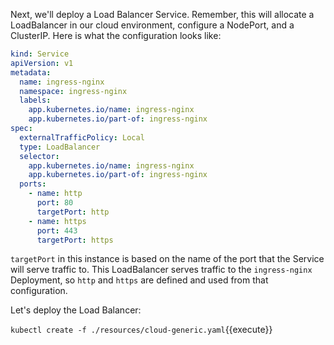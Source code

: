 Next, we'll deploy a Load Balancer Service. Remember, this will allocate a LoadBalancer in our cloud environment, configure a NodePort, and a ClusterIP. Here is what the configuration looks like:

```yaml
kind: Service
apiVersion: v1
metadata:
  name: ingress-nginx
  namespace: ingress-nginx
  labels:
    app.kubernetes.io/name: ingress-nginx
    app.kubernetes.io/part-of: ingress-nginx
spec:
  externalTrafficPolicy: Local
  type: LoadBalancer
  selector:
    app.kubernetes.io/name: ingress-nginx
    app.kubernetes.io/part-of: ingress-nginx
  ports:
    - name: http
      port: 80
      targetPort: http
    - name: https
      port: 443
      targetPort: https
```

`targetPort` in this instance is based on the name of the port that the Service will serve traffic to. This LoadBalancer serves traffic to the `ingress-nginx` Deployment, so `http` and `https` are defined and used from that configuration.

Let's deploy the Load Balancer:

`kubectl create -f ./resources/cloud-generic.yaml`{{execute}}